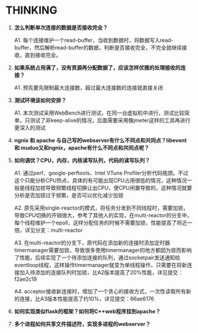 # THINKING

1. **怎么判断单次连接的数据是否接收完全？**
   
   A1. 每个连接维护一个read-buffer，当收到数据时，将数据写入read-buffer，然后解析read-buffer的数据，判断是否接收完全，不完全就继续接收，直到接收完全。

2. **如果系统占用满了，没有资源再分配数据了，应该怎样优雅的处理接收的连接？**

   A1. 预先要先限制最大连接数，超过最大连接数的连接就直接关闭

3. **测试环境该如何安排？**
   
   A1. 本次测试采用WebBench进行测试，在同一台虚拟机中进行，测试比较简单，只测试了非keep-alive的情况，后面需要采用像jmeter这样的工具再进行更深入的测试

4. **ngnix 和 apache 与自己写的webserver有什么不同点和共同点？libevent 和 muduo又和ngnix，apache有什么不同点和共同点呢？**

5. **如何调优？CPU，内存，内核读写队列，代码的读写队列？**

   A1. 通过perf、google-perftools、Intel VTune Profiler分析代码瓶颈。不过这个只能分析CPU热点，具体的有可能出现CPU占用很低的情况，这种情况一般是线程加锁导致频繁线程切换让出CPU，使CPU闲置导致的，这种情况就要分析是否加锁过于频繁，是否可以优化减少加锁

   A2. 原先采用single-reactor的模式，将任务分发到不同线程时，需要加锁，导致CPU切换的开销很大，参考了其他人的实现，在multi-reactor的分支中，每个线程维护一个epoll，这样分配任务的时候不需要加锁，性能提高了将近一倍，详见分支：multi-reactor

   A3. 在multi-reactor的分支下，原代码在添加新的连接时添加定时器timermanager需要加锁，导致很多使用timermanager的地方都因为锁而影响了性能，后续实现了一个待添加连接的队列，通过socketpair发送通知给eventloop线程，这样操作timermanager就变为单线程操作，只需要在将新连接加入待添加的连接队列时加锁，比A2版本提高了20%性能，详见提交：f2ae2c19

   A4. acceptor接收新连接时，增加了一个贪心的接收方式，一次性读取所有新的连接，比A3版本性能提高了约10%，详见提交：66ae6176

6. **如何实现类似flask的框架？如何将C++web程序挂到apache？**

7. **多个进程如何共享文件描述符，实现多进程的webserver？**
